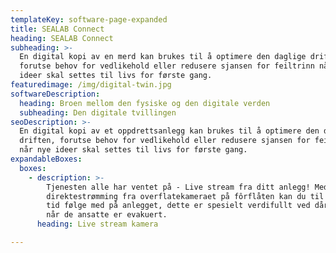```yaml
---
templateKey: software-page-expanded
title: SEALAB Connect
heading: SEALAB Connect
subheading: >-
  En digital kopi av en merd kan brukes til å optimere den daglige driften,
  forutse behov for vedlikehold eller redusere sjansen for feiltrinn når nye
  ideer skal settes til livs for første gang. 
featuredimage: /img/digital-twin.jpg
softwareDescription:
  heading: Broen mellom den fysiske og den digitale verden
  subheading: Den digitale tvillingen
seoDescription: >-
  En digital kopi av et oppdrettsanlegg kan brukes til å optimere den daglige
  driften, forutse behov for vedlikehold eller redusere sjansen for feiltrinn
  når nye ideer skal settes til livs for første gang.
expandableBoxes:
  boxes:
    - description: >-
        Tjenesten alle har ventet på - Live stream fra ditt anlegg! Med
        direktestrømming fra overflatekameraet på fôrflåten kan du til enhver
        tid følge med på anlegget, dette er spesielt verdifullt ved dårlig vær
        når de ansatte er evakuert.
      heading: Live stream kamera

---
```




